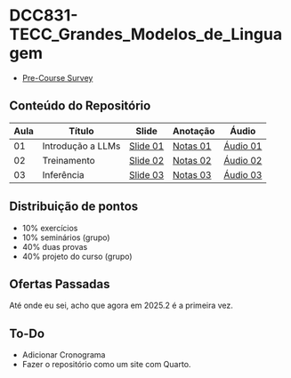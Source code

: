 # DCC831-TECC_Grandes_Modelos_de_Linguagem

- [Pre-Course Survey](https://forms.gle/7mcatGc5LtAFM2ta7)

## Conteúdo do Repositório

| Aula | Título            | Slide               | Anotação               | Áudio               |
| ---- | ----------------- | ------------------- | ---------------------- | ------------------- |
| 01   | Introdução a LLMs | [Slide 01][Slide01] | [Notas 01][Anotação01] | [Áudio 01][Áudio01] |
| 02   | Treinamento       | [Slide 02][Slide02] | [Notas 02][Anotação02] | [Áudio 02][Áudio02] |
| 03   | Inferência        | [Slide 03][Slide03] | [Notas 03][Anotação03] | [Áudio 03][Áudio03] |

<!-- Links -->


<!-- Aula 02 -->

[Slide02]: Files/Slides/02-lifecycle.pdf
[Anotação02]: Files/Anotações/02-lifecycle.md
[Áudio02]: Files/Áudios/2025-08-14_17.06.20-LLM-Aula_02.mp3

[Slide03]: Files/Slides/03-XXX.pdf
[Anotação03]: Files/Anotações/03-XXX.md
[Áudio03]: Files/Audio/03-XXX.mp3
<!-- Aula 01 -->

[Slide01]: Files/Slides/01-introduction.pdf
[Anotação01]: Files/Anotações/01-introduction.md
[Áudio01]: Files/Áudios/2025-08-12_17.07.13-LLM-Aula_01.mp3

## Distribuição de pontos

- 10% exercícios
- 10% seminários (grupo)
- 40% duas provas
- 40% projeto do curso (grupo)

## Ofertas Passadas

Até onde eu sei, acho que agora em 2025.2 é a primeira vez.

## To-Do

- Adicionar Cronograma
- Fazer o repositório como um site com Quarto.
